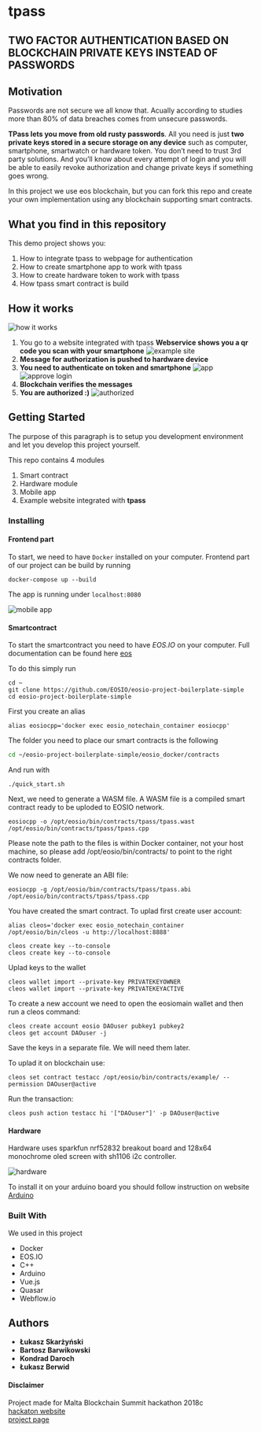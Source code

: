 # tpass
## TWO FACTOR AUTHENTICATION BASED ON BLOCKCHAIN PRIVATE KEYS INSTEAD OF PASSWORDS

## Motivation
Passwords are not secure we all know that. Acually according to studies more than 80% of data breaches comes from unsecure passwords.

**TPass lets you move from old rusty passwords**. All you need is just **two private keys stored in a secure storage on any device** such as computer, smartphone, smartwatch or hardware token. You don’t need to trust 3rd party solutions. And you’ll know about every attempt of login and you will be able to easily revoke authorization and change private keys if something goes wrong.

In this project we use eos blockchain, but you can fork this repo and create your own implementation using any blockchain supporting smart contracts.

## What you find in this repository
This demo project shows you:
1. How to integrate tpass to webpage for authentication
2. How to create smartphone app to work with tpass
3. How to create hardware token to work with tpass
4. How tpass smart contract is build

## How it works
![how it works](https://i.imgur.com/sEmQRkM.png)
1. You go to a website integrated with tpass
**Webservice shows you a qr code you scan with your smartphone**
![example site](https://i.imgur.com/TxQ2649.png)
2. **Message for authorization is pushed to hardware device**
3. **You need to authenticate on token and smartphone**
![app](https://i.imgur.com/FuTBI15.png)
![approve login](https://i.imgur.com/V8SqPxy.png)
4. **Blockchain verifies the messages**
5. **You are authorized :)**
![authorized](https://i.imgur.com/Rq2t82o.png)

## Getting Started
The purpose of this paragraph is to setup you development environment and let you develop this project yourself.

This repo contains 4 modules

 1. Smart contract
 2. Hardware module
 3. Mobile app 
 4. Example website integrated with **tpass** 

### Installing

#### Frontend part
To start, we need to have `Docker` installed on your computer. Frontend part of our project can be build by running 
```
docker-compose up --build
```
The app is running under 
`localhost:8080`

![mobile app](https://i.imgur.com/ey1Q7O0.png)
#### Smartcontract
To start the smartcontract you need to have _EOS.IO_ on your computer. 
Full documentation can be found here [eos](https://developers.eos.io/)

To do this simply run 
```
cd ~
git clone https://github.com/EOSIO/eosio-project-boilerplate-simple
cd eosio-project-boilerplate-simple
```
First you create an alias 
```
alias eosiocpp='docker exec eosio_notechain_container eosiocpp'
```
The folder you need to place our smart contracts is the following
```bash
cd ~/eosio-project-boilerplate-simple/eosio_docker/contracts
```
And run with
```
./quick_start.sh
```
Next, we need to generate a WASM file. A WASM file is a compiled smart contract ready to be uploded to EOSIO network.
```
eosiocpp -o /opt/eosio/bin/contracts/tpass/tpass.wast /opt/eosio/bin/contracts/tpass/tpass.cpp
```
Please note the path to the files is within Docker container, not your host machine, so please add /opt/eosio/bin/contracts/ to point to the right contracts folder.

We now need to generate an ABI file:
```
eosiocpp -g /opt/eosio/bin/contracts/tpass/tpass.abi /opt/eosio/bin/contracts/tpass/tpass.cpp
```
You have created the smart contract. 
To uplad first create user account:
```
alias cleos='docker exec eosio_notechain_container /opt/eosio/bin/cleos -u http://localhost:8888'

cleos create key --to-console
cleos create key --to-console
```
Uplad keys to the wallet
```
cleos wallet import --private-key PRIVATEKEYOWNER
cleos wallet import --private-key PRIVATEKEYACTIVE
```

To create a new account we need to open the eosiomain wallet and then run a cleos command:
```
cleos create account eosio DAOuser pubkey1 pubkey2
cleos get account DAOuser -j
```

Save the keys in a separate file. We will need them later.

To uplad it on blockchain use:
```
cleos set contract testacc /opt/eosio/bin/contracts/example/ --permission DAOuser@active
```
Run the transaction:
```
cleos push action testacc hi '["DAOuser"]' -p DAOuser@active
```


#### Hardware
Hardware uses sparkfun nrf52832 breakout board and 128x64 monochrome oled screen with sh1106 i2c controller.

![hardware](https://i.imgur.com/6QkiHeL.jpg)

To install it on your arduino board you should follow instruction on website [Arduino](https://www.arduino.cc/en/Guide/HomePage)

### Built With
We used in this project
* Docker
* EOS.IO
* C++
* Arduino
* Vue.js
* Quasar
* Webflow.io

## Authors
* **Łukasz Skarżyński**
* **Bartosz Barwikowski**
* **Kondrad Daroch**
* **Łukasz Berwid**

#### Disclaimer
Project made for Malta Blockchain Summit hackathon 2018c</br>
[hackaton website](https://malta-blockchain.devpost.com) </br>
[project page](https://devpost.com/software/tpass)
